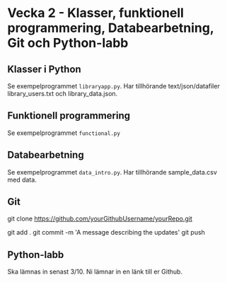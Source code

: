 # Vecka 2 - Klasser, funktionell programmering, Databearbetning, Git och Python-labb

## Klasser i Python

Se exempelprogrammet `libraryapp.py`. Har tillhörande text/json/datafiler library_users.txt och library_data.json.

## Funktionell programmering

Se exempelprogrammet `functional.py`

## Databearbetning

Se exempelprogrammet `data_intro.py`. Har tillhörande sample_data.csv med data.

## Git

git clone https://github.com/yourGithubUsername/yourRepo.git

git add .
git commit -m 'A message describing the updates'
git push

## Python-labb

Ska lämnas in senast 3/10. Ni lämnar in en länk till er Github.
